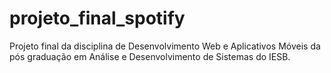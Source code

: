 # projeto_final_spotify
Projeto final da disciplina de Desenvolvimento Web e Aplicativos Móveis da pós graduação em Análise e Desenvolvimento de Sistemas do IESB.
